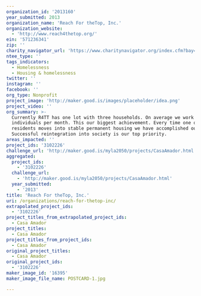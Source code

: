 ```yaml
---
organization_id: '2013160'
year_submitted: 2013
organization_name: 'Reach For theTop, Inc.'
organization_website:
  - 'http://www.reach4thetop.org/'
ein: '571236341'
zip: ''
charity_navigator_url: 'https://www.charitynavigator.org/index.cfm?bay=search.profile&ein=571236341'
ntee_type: ''
tags_indicators:
  - Homelessness
  - Housing & homelessness
twitter: ''
instagram: ''
facebook: ''
org_type: Nonprofit
project_image: 'http://maker.good.is/images/placeholder/idea.png'
project_video: ''
org_summary: >-
  Currently R4TT has one lot with three households. On average we work with 30
  individuals per month. This our biggest achievement. Every time one of our
  residents moves into stable permanent housing we have accomplished our goal.
  Successful reintegration into society is our top priority.
areas_impacted: ''
project_ids: '3102226'
challenge_url: 'http://maker.good.is/myla2050/projects/CasaAmador.html'
aggregated:
  project_ids:
    - '3102226'
  challenge_url:
    - 'http://maker.good.is/myla2050/projects/CasaAmador.html'
  year_submitted:
    - '2013'
title: 'Reach For theTop, Inc.'
uri: /organizations/reach-for-thetop-inc/
extrapolated_project_ids:
  - '3102226'
project_titles_from_extrapolated_project_ids:
  - Casa Amador
project_titles:
  - Casa Amador
project_titles_from_project_ids:
  - Casa Amador
original_project_titles:
  - Casa Amador
original_project_ids:
  - '3102226'
maker_image_id: '16395'
maker_image_file_name: POSTCARD-1.jpg

---
```


